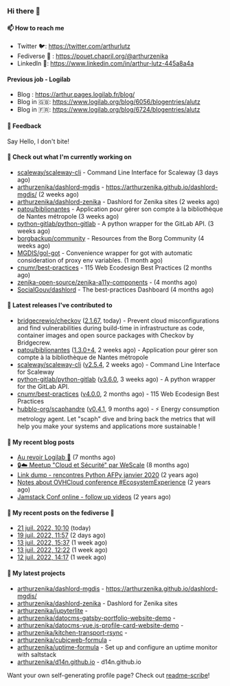 ### Hi there 👋

#### 📫 How to reach me

- Twitter 🐦: https://twitter.com/arthurlutz
- Fediverse 🐘 : https://pouet.chapril.org/@arthurzenika
- LinkedIn 👔:  https://www.linkedin.com/in/arthur-lutz-445a8a4a

#### Previous job - Logilab

- Blog : https://arthur.pages.logilab.fr/blog/
- Blog in 🇬🇧: https://www.logilab.org/blog/6056/blogentries/alutz
- Blog in 🇫🇷: https://www.logilab.org/blog/6724/blogentries/alutz

#### 💬 Feedback

Say Hello, I don't bite!

#### 👷 Check out what I'm currently working on

- [scaleway/scaleway-cli](https://github.com/scaleway/scaleway-cli) - Command Line Interface for Scaleway (3 days ago)
- [arthurzenika/dashlord-mgdis](https://github.com/arthurzenika/dashlord-mgdis) - https://arthurzenika.github.io/dashlord-mgdis/ (2 weeks ago)
- [arthurzenika/dashlord-zenika](https://github.com/arthurzenika/dashlord-zenika) - Dashlord for Zenika sites (2 weeks ago)
- [patou/biblionantes](https://github.com/patou/biblionantes) - Application pour gérer son compte à la bibliothèque de Nantes métropole (3 weeks ago)
- [python-gitlab/python-gitlab](https://github.com/python-gitlab/python-gitlab) - A python wrapper for the GitLab API. (3 weeks ago)
- [borgbackup/community](https://github.com/borgbackup/community) - Resources from the Borg Community (4 weeks ago)
- [MGDIS/gol-got](https://github.com/MGDIS/gol-got) - Convenience wrapper for got with automatic consideration of proxy env variables. (1 month ago)
- [cnumr/best-practices](https://github.com/cnumr/best-practices) - 115 Web Ecodesign Best Practices (2 months ago)
- [zenika-open-source/zenika-a11y-components](https://github.com/zenika-open-source/zenika-a11y-components) -  (4 months ago)
- [SocialGouv/dashlord](https://github.com/SocialGouv/dashlord) - The best-practices Dashboard (4 months ago)


#### 🔭 Latest releases I've contributed to

- [bridgecrewio/checkov](https://github.com/bridgecrewio/checkov) ([2.1.67](https://github.com/bridgecrewio/checkov/releases/tag/2.1.67), today) - Prevent cloud misconfigurations and find vulnerabilities during build-time in infrastructure as code, container images and open source packages with Checkov by Bridgecrew.
- [patou/biblionantes](https://github.com/patou/biblionantes) ([1.3.0&#43;4](https://github.com/patou/biblionantes/releases/tag/1.3.0%2B4), 2 weeks ago) - Application pour gérer son compte à la bibliothèque de Nantes métropole
- [scaleway/scaleway-cli](https://github.com/scaleway/scaleway-cli) ([v2.5.4](https://github.com/scaleway/scaleway-cli/releases/tag/v2.5.4), 2 weeks ago) - Command Line Interface for Scaleway
- [python-gitlab/python-gitlab](https://github.com/python-gitlab/python-gitlab) ([v3.6.0](https://github.com/python-gitlab/python-gitlab/releases/tag/v3.6.0), 3 weeks ago) - A python wrapper for the GitLab API.
- [cnumr/best-practices](https://github.com/cnumr/best-practices) ([v4.0.0](https://github.com/cnumr/best-practices/releases/tag/v4.0.0), 2 months ago) - 115 Web Ecodesign Best Practices
- [hubblo-org/scaphandre](https://github.com/hubblo-org/scaphandre) ([v0.4.1](https://github.com/hubblo-org/scaphandre/releases/tag/v0.4.1), 9 months ago) - ⚡ Energy consumption metrology agent. Let &#34;scaph&#34; dive and bring back the metrics that will help you make your systems and applications more sustainable !

#### 📜 My recent blog posts 

- [Au revoir Logilab 👋](https://arthur.pages.logilab.fr/blog/au-revoir-logilab.html) (7 months ago)
- [🔒☁️ Meetup &#34;Cloud et Sécurité&#34; par WeScale](https://arthur.pages.logilab.fr/blog/meetup-cloud-et-securite-par-wescale.html) (8 months ago)
- [Link dump - rencontres Python AFPy janvier 2020](https://arthur.pages.logilab.fr/blog/link-dump-rencontres-python-afpy-janvier-2020.html) (2 years ago)
- [Notes about OVHCloud conference #EcosystemExperience](https://arthur.pages.logilab.fr/blog/notes-about-ovhcloud-conference-ecosystemexperience.html) (2 years ago)
- [Jamstack Conf online - follow up videos](https://arthur.pages.logilab.fr/blog/jamstack-conf-online-follow-up-videos.html) (2 years ago)

#### 📜 My recent posts on the fediverse 🐘

- [21 juil. 2022, 10:10](https://pouet.chapril.org/@arthurzenika/108684787305056997) (today)
- [19 juil. 2022, 11:57](https://pouet.chapril.org/@arthurzenika/108673883650338370) (2 days ago)
- [13 juil. 2022, 15:37](https://pouet.chapril.org/@arthurzenika/108640774184055036) (1 week ago)
- [13 juil. 2022, 12:22](https://pouet.chapril.org/@arthurzenika/108640006326291296) (1 week ago)
- [12 juil. 2022, 14:17](https://pouet.chapril.org/@arthurzenika/108634798580235968) (1 week ago)

#### 🌱 My latest projects

- [arthurzenika/dashlord-mgdis](https://github.com/arthurzenika/dashlord-mgdis) - https://arthurzenika.github.io/dashlord-mgdis/
- [arthurzenika/dashlord-zenika](https://github.com/arthurzenika/dashlord-zenika) - Dashlord for Zenika sites
- [arthurzenika/jupyterlite](https://github.com/arthurzenika/jupyterlite) - 
- [arthurzenika/datocms-gatsby-portfolio-website-demo](https://github.com/arthurzenika/datocms-gatsby-portfolio-website-demo) - 
- [arthurzenika/datocms-vue.js-profile-card-website-demo](https://github.com/arthurzenika/datocms-vue.js-profile-card-website-demo) - 
- [arthurzenika/kitchen-transport-rsync](https://github.com/arthurzenika/kitchen-transport-rsync) - 
- [arthurzenika/cubicweb-formula](https://github.com/arthurzenika/cubicweb-formula) - 
- [arthurzenika/uptime-formula](https://github.com/arthurzenika/uptime-formula) -  Set up and configure an uptime monitor with saltstack
- [arthurzenika/d14n.github.io](https://github.com/arthurzenika/d14n.github.io) - d14n.github.io



Want your own self-generating profile page? Check out [readme-scribe](https://github.com/muesli/readme-scribe)!
